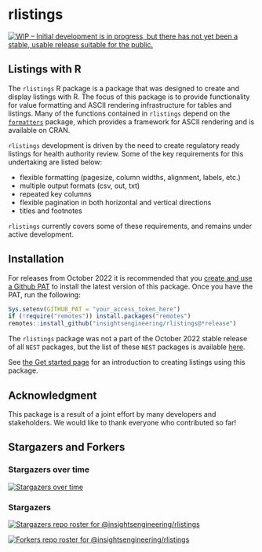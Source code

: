 # rlistings

[![WIP – Initial development is in progress, but there has not yet been a stable, usable release suitable for the public.](https://www.repostatus.org/badges/latest/wip.svg)](https://www.repostatus.org/#wip)

## Listings with R

The `rlistings` R package is a package that was designed to create and display listings with R. The focus of this package is to provide functionality for value formatting and ASCII rendering infrastructure for tables and listings. Many of the functions contained in `rlistings` depend on the [`formatters`](https://insightsengineering.github.io/formatters/) package, which provides a framework for ASCII rendering and is available on CRAN.

`rlistings` development is driven by the need to create regulatory ready listings for health authority review. Some of the key requirements for this undertaking are listed below:

- flexible formatting (pagesize, column widths, alignment, labels, etc.)
- multiple output formats (csv, out, txt)
- repeated key columns
- flexible pagination in both horizontal and vertical directions
- titles and footnotes

`rlistings` currently covers some of these requirements, and remains under active development.

## Installation

For releases from October 2022 it is recommended that you [create and use a Github PAT](https://docs.github.com/en/github/authenticating-to-github/keeping-your-account-and-data-secure/creating-a-personal-access-token) to install the latest version of this package. Once you have the PAT, run the following:

```r
Sys.setenv(GITHUB_PAT = "your_access_token_here")
if (!require("remotes")) install.packages("remotes")
remotes::install_github("insightsengineering/rlistings@*release")
```

The `rlistings` package was not a part of the October 2022 stable release of all `NEST` packages, but the list of these `NEST` packages is available [here](https://github.com/insightsengineering/depository#readme).

See [the Get started page](https://insightsengineering.github.io/rlistings/main/articles/rlistings.html) for an introduction to creating listings using this package.

## Acknowledgment

This package is a result of a joint effort by many developers and stakeholders. We would like to thank everyone who contributed so far!

## Stargazers and Forkers

### Stargazers over time

[![Stargazers over time](https://starchart.cc/insightsengineering/rlistings.svg)](https://starchart.cc/insightsengineering/rlistings)

### Stargazers

[![Stargazers repo roster for @insightsengineering/rlistings](https://reporoster.com/stars/insightsengineering/rlistings)](https://github.com/insightsengineering/rlistings/stargazers)

[![Forkers repo roster for @insightsengineering/rlistings](https://reporoster.com/forks/insightsengineering/rlistings)](https://github.com/insightsengineering/rlistings/network/members)
